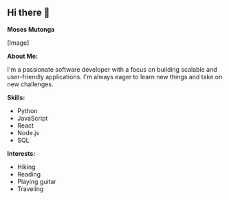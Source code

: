 ## Hi there 👋

**Moses Mutonga**

[Image]

**About Me:**

I'm a passionate software developer with a focus on building scalable and user-friendly applications. I'm always eager to learn new things and take on new challenges.

**Skills:**

* Python
* JavaScript
* React
* Node.js
* SQL

**Interests:**

* Hiking
* Reading
* Playing guitar
* Traveling

